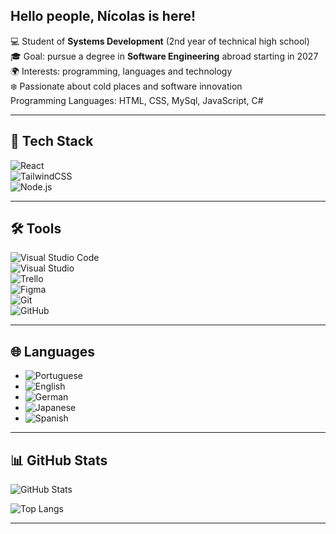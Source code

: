 ## Hello people, Nícolas is here!

💻 Student of **Systems Development** (2nd year of technical high school)  
🎓 Goal: pursue a degree in **Software Engineering** abroad starting in 2027  
🌍 Interests: programming, languages and technology  
❄️ Passionate about cold places and software innovation  
Programming Languages:
HTML, CSS, MySql, JavaScript, C#

---

## 🚀 Tech Stack
![React](https://img.shields.io/badge/React-20232A?style=for-the-badge&logo=react&logoColor=61DAFB)  
![TailwindCSS](https://img.shields.io/badge/TailwindCSS-38B2AC?style=for-the-badge&logo=tailwind-css&logoColor=white)  
![Node.js](https://img.shields.io/badge/Node.js-43853D?style=for-the-badge&logo=node.js&logoColor=white)  

---

## 🛠️ Tools
![Visual Studio Code](https://img.shields.io/badge/VS%20Code-0078d7?style=for-the-badge&logo=visual-studio-code&logoColor=white)  
![Visual Studio](https://img.shields.io/badge/Visual%20Studio-5C2D91?style=for-the-badge&logo=visual-studio&logoColor=white)  
![Trello](https://img.shields.io/badge/Trello-0052CC?style=for-the-badge&logo=trello&logoColor=white)  
![Figma](https://img.shields.io/badge/Figma-F24E1E?style=for-the-badge&logo=figma&logoColor=white)  
![Git](https://img.shields.io/badge/Git-F05032?style=for-the-badge&logo=git&logoColor=white)  
![GitHub](https://img.shields.io/badge/GitHub-181717?style=for-the-badge&logo=github&logoColor=white)  

---

## 🌐 Languages
- ![Portuguese](https://img.shields.io/badge/Portuguese-FLuent-green?style=for-the-badge&logo=google-translate)  
- ![English](https://img.shields.io/badge/English-Intermediate%2FAdvanced-blue?style=for-the-badge&logo=google-translate)  
- ![German](https://img.shields.io/badge/German-Near%20Intermediate-black?style=for-the-badge&logo=google-translate)  
- ![Japanese](https://img.shields.io/badge/Japanese-N4%20(N3%20by%202026)-red?style=for-the-badge&logo=google-translate)  
- ![Spanish](https://img.shields.io/badge/Spanish-Reading%20%26%20Listening%20Good-orange?style=for-the-badge&logo=google-translate)  

---

## 📊 GitHub Stats
![GitHub Stats](https://github-readme-stats.vercel.app/api?username=SEUUSUARIO&show_icons=true&theme=tokyonight)  

![Top Langs](https://github-readme-stats.vercel.app/api/top-langs/?username=SEUUSUARIO&layout=compact&theme=tokyonight)  

---

<!--
**nicolasSchinagel/nicolasSchinagel** is a ✨ _special_ ✨ repository because its `README.md` (this file) appears on your GitHub profile.

Here are some ideas to get you started:

- 🔭 I’m currently working on ...
- 🌱 I’m currently learning ...
- 👯 I’m looking to collaborate on ...
- 🤔 I’m looking for help with ...
- 💬 Ask me about ...
- 📫 How to reach me: ...
- 😄 Pronouns: ...
- ⚡ Fun fact: ...
-->
